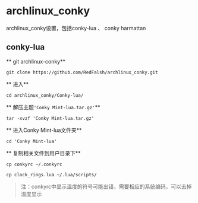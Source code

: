 # archlinux_conky
archlinux_conky设置，包括conky-lua 、 conky harmattan

## conky-lua

** git archlinux-conky**

`git clone https://github.com/RedFalsh/archlinux_conky.git`

** 进入**

`cd archlinux_conky/Conky-lua/`

** 解压主题`'Conky Mint-lua.tar.gz'`**

`tar -xvzf 'Conky Mint-lua.tar.gz'`

** 进入Conky Mint-lua文件夹**

`cd 'Conky Mint-lua'`

** 复制相关文件到用户目录下**

`cp conkyrc ~/.conkyrc`

`cp clock_rings.lua ~/.lua/scripts/`

> 注：conkyrc中显示温度的符号可能出错，需要相应的系统编码，可以去掉温度显示
